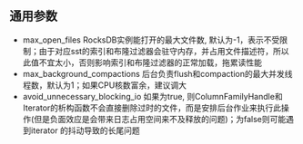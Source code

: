 ## 通用参数
- max_open_files
RocksDB实例能打开的最大文件数, 默认为-1，表示不受限制；由于对应sst的索引和布隆过滤器会驻守内存，并占用文件描述符，所以此值不宜太小，否则影响索引和布隆过滤器的正常加载，拖累读性能
- max_background_compactions
后台负责flush和compaction的最大并发线程数，默认为1；如果CPU核数富余，建议调大
- avoid_unnecessary_blocking_io
如果为true, 则ColumnFamilyHandle和Iterator的析构函数不会直接删除过时的文件，而是安排后台作业来执行此操作(但是负面效应是会带来日志占用空间来不及释放的问题)；为false则可能遇到iterator 的抖动导致的长尾问题

